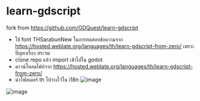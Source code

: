 # learn-gdscript
fork from https://github.com/GDQuest/learn-gdscript

- ใช้ font THSarabunNew ในการทดสอบข้อความจาก https://hosted.weblate.org/languages/th/learn-gdscript-from-zero/ เพราะปัญหาเรื่อง สระจม
- clone repo แล้ว import เข้าไปใน godot 
- ดาวน์โหลดไฟล์จาก https://hosted.weblate.org/languages/th/learn-gdscript-from-zero/ 
- นำโฟลเดอร์ th ไปวางไว้ใน i18n
![image](https://user-images.githubusercontent.com/74919942/194191383-bb36abab-9165-4e6e-8290-d95e1fa2b24b.png)

![image](https://user-images.githubusercontent.com/74919942/194191362-b4b52de4-22d7-4928-a4be-758eb6bb0d6c.png)
